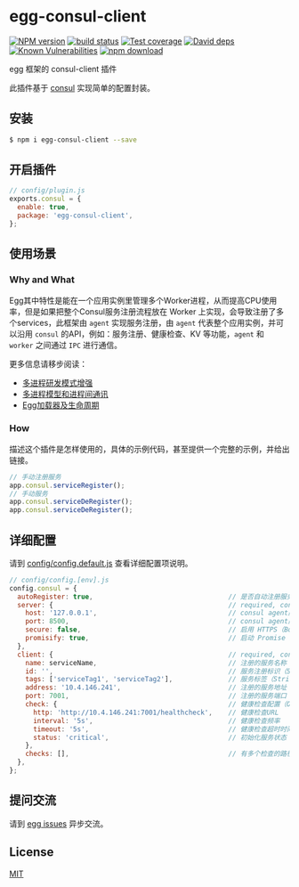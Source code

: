 # egg-consul-client

[![NPM version][npm-image]][npm-url]
[![build status][travis-image]][travis-url]
[![Test coverage][codecov-image]][codecov-url]
[![David deps][david-image]][david-url]
[![Known Vulnerabilities][snyk-image]][snyk-url]
[![npm download][download-image]][download-url]

[npm-image]: https://img.shields.io/npm/v/egg-consul-client.svg?style=flat-square
[npm-url]: https://npmjs.org/package/egg-consul-client
[travis-image]: https://img.shields.io/travis/kidneyleung/egg-consul-client.svg?style=flat-square
[travis-url]: https://travis-ci.org/kidneyleung/egg-consul-client
[codecov-image]: https://img.shields.io/codecov/c/github/kidneyleung/egg-consul-client.svg?style=flat-square
[codecov-url]: https://codecov.io/github/kidneyleung/egg-consul-client?branch=master
[david-image]: https://img.shields.io/david/kidneyleung/egg-consul-client.svg?style=flat-square
[david-url]: https://david-dm.org/kidneyleung/egg-consul-client
[snyk-image]: https://snyk.io/test/npm/egg-consul-client/badge.svg?style=flat-square
[snyk-url]: https://snyk.io/test/npm/egg-consul-client
[download-image]: https://img.shields.io/npm/dm/egg-consul-client.svg?style=flat-square
[download-url]: https://npmjs.org/package/egg-consul-client

egg 框架的 consul-client 插件

此插件基于 [consul](https://github.com/silas/node-consul) 实现简单的配置封装。


## 安装

```bash
$ npm i egg-consul-client --save
```

## 开启插件

```js
// config/plugin.js
exports.consul = {
  enable: true,
  package: 'egg-consul-client',
};
```

## 使用场景

### Why and What

Egg其中特性是能在一个应用实例里管理多个Worker进程，从而提高CPU使用率，但是如果把整个Consul服务注册流程放在 Worker 上实现，会导致注册了多个services，此框架由 `agent` 实现服务注册，由 `agent` 代表整个应用实例，并可以沿用 `consul` 的API，例如：服务注册、健康检查、KV 等功能，`agent` 和 `worker` 之间通过 `IPC` 进行通信。

更多信息请移步阅读：
- [多进程研发模式增强](https://eggjs.org/zh-cn/advanced/cluster-client.html)
- [多进程模型和进程间通讯](https://eggjs.org/zh-cn/core/cluster-and-ipc.html)
- [Egg加载器及生命周期](https://eggjs.org/zh-cn/advanced/loader.html#%E7%94%9F%E5%91%BD%E5%91%A8%E6%9C%9F)

### How
描述这个插件是怎样使用的，具体的示例代码，甚至提供一个完整的示例，并给出链接。

```javascript
// 手动注册服务
app.consul.serviceRegister();
// 手动服务
app.consul.serviceDeRegister();
app.consul.serviceDeRegister();
```


## 详细配置

请到 [config/config.default.js](config/config.default.js) 查看详细配置项说明。

```javascript
// config/config.[env].js
config.consul = {
  autoRegister: true,                                  // 是否自动注册服务
  server: {                                            // required, consul agent 服务配置
    host: '127.0.0.1',                                 // consul agent服务IP（String, default: 127.0.0.1）
    port: 8500,                                        // consul agent服务端口（Integer, default: 8500）
    secure: false,                                     // 启用 HTTPS（Boolean, default: false）
    promisify: true,                                   // 启动 Promise 风格，默认为 Callback（Boolean|Function, optional）
  },
  client: {                                            // required, consul service 配置
    name: serviceName,                                 // 注册的服务名称（String）
    id: '',                                            // 服务注册标识（String, optional）
    tags: ['serviceTag1', 'serviceTag2'],              // 服务标签（String[], optional）
    address: '10.4.146.241',                           // 注册的服务地址（String, optional）
    port: 7001,                                        // 注册的服务端口（Integer, optional）
    check: {                                           // 健康检查配置（Object, optional）
      http: 'http://10.4.146.241:7001/healthcheck',    // 健康检查URL
      interval: '5s',                                  // 健康检查频率
      timeout: '5s',                                   // 健康检查超时时间
      status: 'critical',                              // 初始化服务状态（String, optional）
    },
    checks: [],                                        // 有多个检查的路径，可采用对象数组形式，参数参照check的（Object[], optional）
  },
};
```

## 提问交流

请到 [egg issues](https://github.com/kidneyleung/egg-consul-client/issues) 异步交流。

## License

[MIT](LICENSE)
